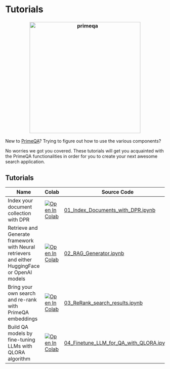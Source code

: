 # Tutorials
<!-- [<i class="fas fa-edit"></i> Edit on GitHub](https://github.com/primeqa/primeqa/edit/main/docs/tutorials/index.md)         -->
<h3 align="center">
    <img width="350" alt="primeqa" src="../_static/img/PrimeQA.png">
</h3>

New to [PrimeQA](https://github.com/primeqa/primeqa)? Trying to figure out how to use the various components? 

No worries we got you covered. These tutorials will get you acquainted with the PrimeQA functionalities in order for you to create your next awesome search application.


## Tutorials
| Name                                     | Colab                                                                                                                                                                                                                                     | Source Code                                                                                                                                      |
| ---------------------------------------- | ----------------------------------------------------------------------------------------------------------------------------------------------------------------------------------------------------------------------------------------- | ------------------------------------------------------------------------------------------------------------------------------------------------ |
| Index your document collection with DPR | [![Open In Colab](https://colab.research.google.com/assets/colab-badge.svg)](https://drive.google.com/file/d/1yokorF7I1EpHSrYOStSqdPjlabE1N9J7/view?usp=sharing)  | [01_Index_Documents_with_DPR.ipynb](01_Index_Documents_with_DPR.ipynb) 
| Retrieve and Generate framework with Neural retrievers and either HuggingFace or OpenAI models | [![Open In Colab](https://colab.research.google.com/assets/colab-badge.svg)](https://colab.research.google.com/drive/1QJqixvP_m6cu8IHz_qKkHIJ9unlaJykU#scrollTo=NgavGzQV61XL)  | [02_RAG_Generator.ipynb](02_RAG_Generator.ipynb)
| Bring your own search and re-rank with PrimeQA embeddings | [![Open In Colab](https://colab.research.google.com/assets/colab-badge.svg)](https://colab.research.google.com/drive/1IhJE5ABd6DLfb5WvBl044W8VloCp_ZJa#scrollTo=9e93a22f)  | [03_ReRank_search_results.ipynb](03_ReRank_search_results.ipynb)
| Build QA models by fine-tuning LLMs with QLORA algorithm | [![Open In Colab](https://colab.research.google.com/assets/colab-badge.svg)](https://colab.research.google.com/drive/1pymmswa9605aZWear_e6pO9P_9id3p4m#scrollTo=59a2970f)  | [04_Finetune_LLM_for_QA_with_QLORA.ipynb](04_Finetune_LLM_for_QA_with_QLORA.ipynb)


